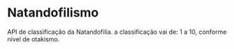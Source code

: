 # Natandofilismo
API de classificação da Natandofilia.
a classificação vai de: 1 a 10, conforme nível de otakismo.
